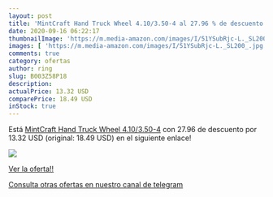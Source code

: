 ```yaml
---
layout: post
title: 'MintCraft Hand Truck Wheel 4.10/3.50-4 al 27.96 % de descuento'
date: 2020-09-16 06:22:17
thumbnailImage: 'https://m.media-amazon.com/images/I/51YSubRjc-L._SL200_.jpg'
images: [ 'https://m.media-amazon.com/images/I/51YSubRjc-L._SL200_.jpg' ]
comments: true
category: ofertas
author: ring
slug: B003Z58P18
description:
actualPrice: 13.32 USD
comparePrice: 18.49 USD
inStock: true
---
```


Está [MintCraft Hand Truck Wheel 4.10/3.50-4](https://www.amazon.com/dp/B003Z58P18/?tag=redken08-20) con 27.96 de descuento por 13.32 USD (original: 18.49 USD) en el siguiente enlace!

[![](https://m.media-amazon.com/images/I/51YSubRjc-L._SL200_.jpg)](https://www.amazon.com/dp/B003Z58P18/?tag=redken08-20)

[Ver la oferta!!](https://www.amazon.com/dp/B003Z58P18/?tag=redken08-20)

[Consulta otras ofertas en nuestro canal de telegram](https://t.me/s/ofertas25)

